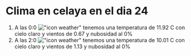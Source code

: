 # Clima en celaya en el dia 24

1. A las 0:0 !["icon weather"](http://openweathermap.org/img/w/01n.png) tenemos una temperatura de 11.92 C con cielo claro y  vientos de 0.67 y nubosidad al 0%
1. A las 2:0 !["icon weather"](http://openweathermap.org/img/w/01n.png) tenemos una temperatura de 10.01 C con cielo claro y  vientos de 1.13 y nubosidad al 0%
